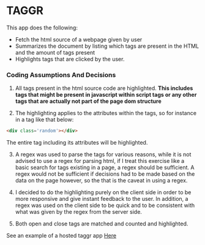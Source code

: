 TAGGR
============================

This app does the following:

* Fetch the html source of a webpage given by user
* Summarizes the document by listing which tags are present in the HTML and the amount of tags present
* Highlights tags that are clicked by the user.


### Coding Assumptions And Decisions

1. All tags present in the html source code are highlighted. **This includes tags that might be present in javascript within script tags or any other tags that are actually not part of the page dom structure**

2. The highlighting applies to the attributes within the tags, so for instance in a tag like that below:
```html
<div class='random'></div>
```
The entire tag including its attributes will be highlighted.

3. A regex was used to parse the tags for various reasons, while it is not advised to use a regex for parsing html, if I treat this exercise like a basic search for tags existing in a page, a regex should be sufficient. A regex would not be sufficient if decisions had to be made based on the data on the page however, so the that is the caveat in using a regex.

4. I decided to do the highlighting purely on the client side in order to be more responsive and give instant feedback to the user. In addition, a regex was used on the client side to be quick and to be consistent with what was given by the regex from the server side.

5. Both open and close tags are matched and counted and highlighted.

See an example of a hosted taggr app [Here](https://calm-bayou-4983.herokuapp.com/)
